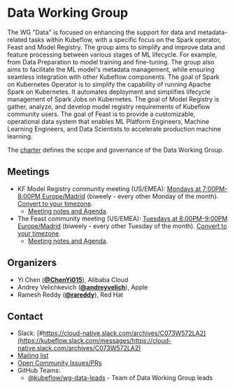 <!---
This is an autogenerated file!

Please do not edit this file directly, but instead make changes to the
sigs.yaml file in the project root.

To understand how this file is generated, see https://github.com/kubeflow/community/blob/master/generator/README.md
--->
# Data Working Group

The WG "Data" is focused on enhancing the support for data and metadata-related tasks within Kubeflow, with a specific focus on the Spark operator, Feast and Model Registry. The group aims to simplify and improve data and feature processing between various stages of ML lifecycle. For example, from Data Preparation to model training and fine-tuning. The group also aims to facilitate the ML model's metadata management, while ensuring seamless integration with other Kubeflow components. The goal of Spark on Kubernetes Operator is to simplify the capability of running Apache Spark on Kubernetes. It automates deployment and simplifies lifecycle management of Spark Jobs on Kubernetes. The goal of Model Registry is gather, analyze, and develop model registry requirements of Kubeflow community users. The goal of Feast is to provide a customizable, operational data system that enables ML Platform Engineers, Machine Learning Engineers, and Data Scientists to accelerate production machine learning.

The [charter](charter.md) defines the scope and governance of the Data Working Group.

## Meetings
* KF Model Registry community meeting (US/EMEA): [Mondays at 7:00PM-8:00PM Europe/Madrid]() (biweely - every other Monday of the month). [Convert to your timezone](http://www.thetimezoneconverter.com/?t=7:00PM-8:00PM&tz=Europe%2FMadrid).
  * [Meeting notes and Agenda](https://docs.google.com/document/d/1DmMhcae081SItH19gSqBpFtPfbkr9dFhSMCgs-JKzNo/edit?usp=sharing).
* The Feast community meeting (US/EMEA): [Tuesdays at 8:00PM-9:00PM Europe/Madrid]() (biweely - every other Tuesday of the month). [Convert to your timezone](http://www.thetimezoneconverter.com/?t=8:00PM-9:00PM&tz=Europe%2FMadrid).
  * [Meeting notes and Agenda](https://docs.google.com/document/d/1MqNNhPCi1vvcYv71j3N0uBb4qIbl2ikaFO8tKohu12I/edit#heading=h.6js8vamr57ls).

## Organizers

* Yi Chen (**[@ChenYi015](https://github.com/ChenYi015)**), Alibaba Cloud
* Andrey Velichkevich (**[@andreyvelich](https://github.com/andreyvelich)**), Apple
* Ramesh Reddy (**[@rareddy](https://github.com/rareddy)**), Red Hat

## Contact
- Slack: [#https://cloud-native.slack.com/archives/C073W572LA2](https://kubeflow.slack.com/messages/https://cloud-native.slack.com/archives/C073W572LA2)
- [Mailing list](https://groups.google.com/forum/#!forum/kubeflow-discuss)
- [Open Community Issues/PRs](https://github.com/kubeflow/community/labels/wg%2Farea/wg-data)
- GitHub Teams:
    - [@kubeflow/wg-data-leads](https://github.com/orgs/kubeflow/teams/wg-data-leads) - Team of Data Working Group leads
<!-- BEGIN CUSTOM CONTENT -->

<!-- END CUSTOM CONTENT -->
